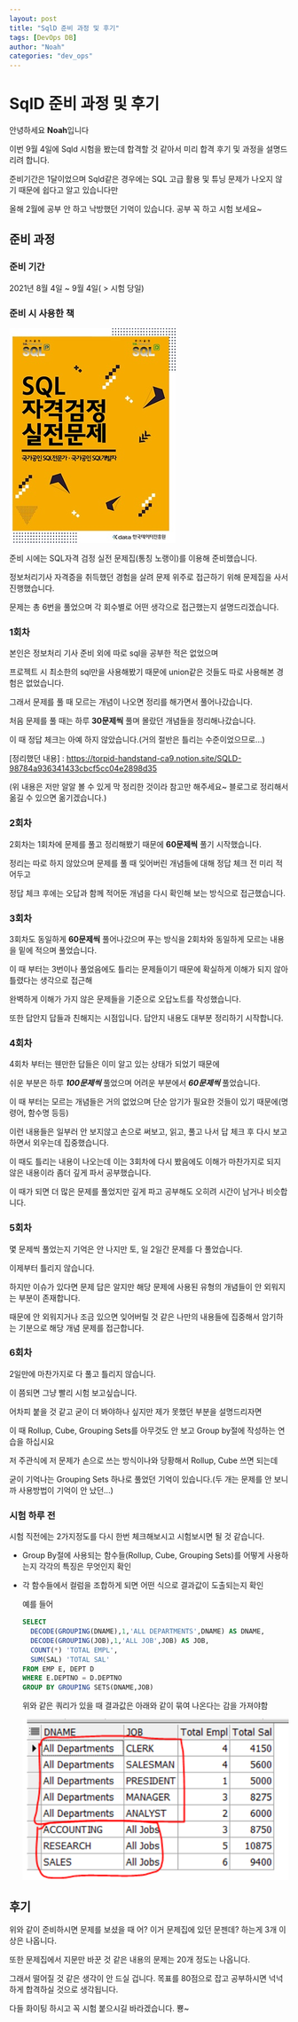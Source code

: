 ```yaml
---
layout: post
title: "SqlD 준비 과정 및 후기"
tags: [DevOps DB]
author: "Noah"
categories: "dev_ops"
---
```


# SqlD 준비 과정 및 후기

안녕하세요 **Noah**입니다

이번 9월 4일에 Sqld 시험을 봤는데 합격할 것 같아서 미리 합격 후기 및 과정을 설명드리려 합니다.

준비기간은 1달이었으며 Sqld같은 경우에는 SQL 고급 활용 및 튜닝 문제가 나오지 않기 때문에 쉽다고 알고 있습니다만

올해 2월에 공부 안 하고 낙방했던 기억이 있습니다. 공부 꼭 하고 시험 보세요~

## 준비 과정

### 준비 기간

2021년 8월 4일 ~ 9월 4일( > 시험 당일)

### 준비 시 사용한 책
![SqlQualificationTestBook](../../../assets/img/2021-09-15-SqlD_Guide/SqlQualificationTestBook.jpg)

준비 시에는 SQL자격 검정 실전 문제집(통칭 노랭이)를 이용해 준비했습니다.

정보처리기사 자격증을 취득했던 경험을 살려 문제 위주로 접근하기 위해 문제집을 사서 진행했습니다.

문제는 총 6번을 풀었으며 각 회수별로 어떤 생각으로 접근했는지 설명드리겠습니다.


### 1회차
본인은 정보처리 기사 준비 외에 따로 sql을 공부한 적은 없었으며

프로젝트 시 최소한의 sql만을 사용해봤기 때문에 union같은 것들도 따로 사용해본 경험은 없었습니다.

그래서 문제를 풀 때 모르는 개념이 나오면 정리를 해가면서 풀어나갔습니다.

처음 문제를 풀 때는 하루 **30문제씩** 풀며 몰랐던 개념들을 정리해나갔습니다.

이 때 정답 체크는 아예 하지 않았습니다.(거의 절반은 틀리는 수준이었으므로...)

[정리했던 내용] : https://torpid-handstand-ca9.notion.site/SQLD-98784a936341433cbcf5cc04e2898d35

(위 내용은 저만 알알 볼 수 있게 막 정리한 것이라 참고만 해주세요~ 블로그로 정리해서 옮길 수 있으면 옮기겠습니다.)


### 2회차
2회차는 1회차에 문제를 풀고 정리해봤기 때문에 **60문제씩** 풀기 시작했습니다.

정리는 따로 하지 않았으며 문제를 풀 때 잊어버린 개념들에 대해 정답 체크 전 미리 적어두고

정답 체크 후에는 오답과 함께 적어둔 개념을 다시 확인해 보는 방식으로 접근했습니다.


### 3회차
3회차도 동일하게 **60문제씩** 풀어나갔으며 푸는 방식을 2회차와 동일하게 모르는 내용을 밑에 적으며 풀었습니다.

이 때 부터는 3번이나 풀었음에도 틀리는 문제들이기 때문에 확실하게 이해가 되지 않아 틀렸다는 생각으로 접근해

완벽하게 이해가 가지 않은 문제들을 기준으로 오답노트를 작성했습니다.

또한 답안지 답들과 친해지는 시점입니다. 답안지 내용도 대부분 정리하기 시작합니다.


### 4회차
4회차 부터는 웬만한 답들은 이미 알고 있는 상태가 되었기 때문에

쉬운 부분은 하루 ***100문제씩*** 풀었으며 어려운 부분에서 ***60문제씩*** 풀었습니다.

이 때 부터는 모르는 개념들은 거의 없었으며 단순 암기가 필요한 것들이 있기 때문에(명령어, 함수명 등등)

이런 내용들은 일부러 안 보지않고 손으로 써보고, 읽고, 풀고 나서 답 체크 후 다시 보고 하면서 외우는데 집중했습니다.

이 때도 틀리는 내용이 나오는데 이는 3회차에 다시 봤음에도 이해가 마찬가지로 되지 않은 내용이라 좀더 깊게 파서 공부했습니다.

이 때가 되면 더 많은 문제를 풀었지만 깊게 파고 공부해도 오히려 시간이 남거나 비슷합니다.


### 5회차
몇 문제씩 풀었는지 기억은 안 나지만 토, 일 2일간 문제를 다 풀었습니다.

이제부터 틀리지 않습니다.

하지만 이슈가 있다면 문제 답은 알지만 해당 문제에 사용된 유형의 개념들이 안 외워지는 부분이 존재합니다.

때문에 안 외워지거나 조금 있으면 잊어버릴 것 같은 나만의 내용들에 집중해서 암기하는 기분으로 해당 개념 문제를 접근합니다.


### 6회차
2일만에 마찬가지로 다 풀고 틀리지 않습니다.

이 쯤되면 그냥 빨리 시험 보고싶습니다.

어차피 붙을 것 같고 굳이 더 봐야하나 싶지만 제가 못했던 부분을 설명드리자면

이 때 Rollup, Cube, Grouping Sets를 아무것도 안 보고 Group by절에 작성하는 연습을 하십시요

저 주관식에 저 문제가 손으로 쓰는 방식이나와 당황해서 Rollup, Cube 쓰면 되는데

굳이 기억나는 Grouping Sets 하나로 풀었던 기억이 있습니다.(두 개는 문제를 안 보니까 사용방법이 기억이 안 났던...)


### 시험 하루 전
시험 직전에는 2가지정도를 다시 한번 체크해보시고 시험보시면 될 것 같습니다.

* Group By절에 사용되는 함수들(Rollup, Cube, Grouping Sets)를 어떻게 사용하는지 각각의 특징은 무엇인지 확인

* 각 함수들에서 컬럼을 조합하게 되면 어떤 식으로 결과값이 도출되는지 확인

  예를 들어
  ```sql
  SELECT
  	DECODE(GROUPING(DNAME),1,'ALL DEPARTMENTS',DNAME) AS DNAME,
  	DECODE(GROUPING(JOB),1,'ALL JOB',JOB) AS JOB,
  	COUNT(*) 'TOTAL EMPL',
  	SUM(SAL) 'TOTAL SAL'
  FROM EMP E, DEPT D
  WHERE E.DEPTNO = D.DEPTNO
  GROUP BY GROUPING SETS(DNAME,JOB)
  ```
  위와 같은 쿼리가 있을 때 결과값은 아래와 같이 묶여 나온다는 감을 가져야함

  ![QueryResult](../../../assets/img/2021-09-15-SqlD_Guide/QueryResult.png)




## 후기
위와 같이 준비하시면 문제를 보셨을 때 어? 이거 문제집에 있던 문젠데? 하는게 3개 이상은 나옵니다.

또한 문제집에서 지문만 바꾼 것 같은 내용의 문제는 20개 정도는 나옵니다.

그래서 떨어질 것 같은 생각이 안 드실 겁니다. 목표를 80점으로 잡고 공부하시면 넉넉하게 합격하실 것으로 생각됩니다.

다들 화이팅 하시고 꼭 시험 붙으시길 바라겠습니다. 뿅~
